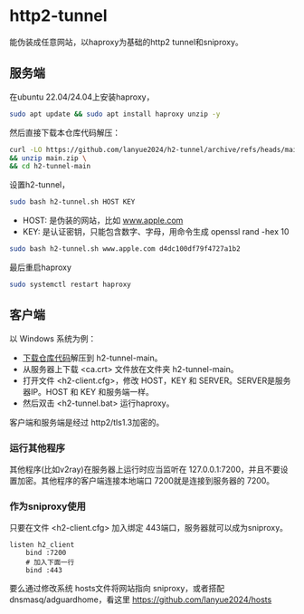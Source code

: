 # http2-tunnel
能伪装成任意网站，以haproxy为基础的http2 tunnel和sniproxy。

## 服务端
在ubuntu 22.04/24.04上安装haproxy，
```bash
sudo apt update && sudo apt install haproxy unzip -y
```

然后直接下载本仓库代码解压：
```bash
curl -LO https://github.com/lanyue2024/h2-tunnel/archive/refs/heads/main.zip \
&& unzip main.zip \
&& cd h2-tunnel-main
```

设置h2-tunnel，
```bash
sudo bash h2-tunnel.sh HOST KEY
```

- HOST: 是伪装的网站，比如 www.apple.com
- KEY: 是认证密钥，只能包含数字、字母，用命令生成 openssl rand -hex 10

```bash
sudo bash h2-tunnel.sh www.apple.com d4dc100df79f4727a1b2
```

最后重启haproxy
```bash
sudo systemctl restart haproxy
```


## 客户端
以 Windows 系统为例：
- [下载仓库代码](https://github.com/lanyue2024/h2-tunnel/archive/refs/heads/main.zip)解压到 h2-tunnel-main。
- 从服务器上下载 <ca.crt> 文件放在文件夹 h2-tunnel-main。
- 打开文件 <h2-client.cfg>，修改 HOST，KEY 和 SERVER。SERVER是服务器IP。HOST 和 KEY 和服务端一样。
- 然后双击 <h2-tunnel.bat> 运行haproxy。

客户端和服务端是经过 http2/tls1.3加密的。

### 运行其他程序
其他程序(比如v2ray)在服务器上运行时应当监听在 127.0.0.1:7200，并且不要设置加密。其他程序的客户端连接本地端口 7200就是连接到服务器的 7200。

### 作为sniproxy使用
只要在文件 <h2-client.cfg> 加入绑定 443端口，服务器就可以成为sniproxy。
```haproxy
listen h2_client
    bind :7200
    # 加入下面一行
    bind :443
```

要么通过修改系统 hosts文件将网站指向 sniproxy，或者搭配 dnsmasq/adguardhome，看这里 https://github.com/lanyue2024/hosts


